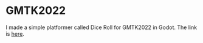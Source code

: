 # GMTK2022
I made a simple platformer called Dice Roll for GMTK2022 in Godot. The link is [here](https://adamtherookie.itch.io/dice-roll).
